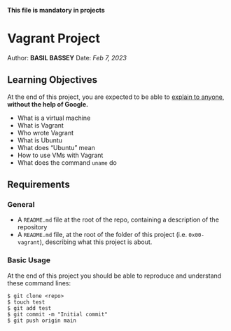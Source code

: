  **This file is mandatory in projects** 

# Vagrant Project

Author: **BASIL BASSEY**
Date: *Feb 7, 2023*

## Learning Objectives

At the end of this project, you are expected to be able to [explain to anyone](https://intranet.alxswe.com/rltoken/g5OVhHRsT0jjsvUI1Y8jgw), **without the help of Google.**

- What is a virtual machine
- What is Vagrant
- Who wrote Vagrant
- What is Ubuntu
- What does “Ubuntu” mean
- How to use VMs with Vagrant
- What does the command `uname` do

## Requirements

### General

- A `README.md` file at the root of the repo, containing a description of the repository
- A `README.md` file, at the root of the folder of this project (i.e. `0x00-vagrant`), describing what this project is about.

### Basic Usage

At the end of this project you should be able to reproduce and understand these command lines:

	$ git clone <repo>
	$ touch test
	$ git add test
	$ git commit -m "Initial commit"
	$ git push origin main

